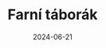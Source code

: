 ---
title: "Farní táborák"
type: event
date: 2024-06-21
day: 21
month: čvn
show: "Přijďte s námi zakončit uplynulý školní rok na faře v Měníně!"
titimg: "/imgs/aktuality/20-6-24.jpg"
---
